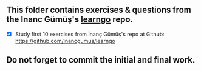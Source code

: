 ## This folder contains exercises & questions from the Inanc Gümüş's [learngo](https://github.com/inancgumus/learngo) repo.

- [x] Study first 10 exercises from İnanç Gümüş's repo at Github: https://github.com/inancgumus/learngo

## Do not forget to commit the initial and final work.
